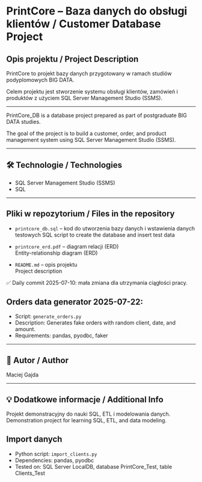 # PrintCore – Baza danych do obsługi klientów / Customer Database Project

##  Opis projektu / Project Description

PrintCore to projekt bazy danych przygotowany w ramach studiów podyplomowych BIG DATA.

Celem projektu jest stworzenie systemu obsługi klientów, zamówień i produktów z użyciem SQL Server Management Studio (SSMS).

---

PrintCore_DB is a database project prepared as part of postgraduate BIG DATA studies.

The goal of the project is to build a customer, order, and product management system using SQL Server Management Studio (SSMS).

---

## 🛠 Technologie / Technologies

- SQL Server Management Studio (SSMS)
- SQL

---

##  Pliki w repozytorium / Files in the repository

- `printcore_db.sql` – kod do utworzenia bazy danych i wstawienia danych testowych 
  SQL script to create the database and insert test data

- `printcore_erd.pdf` – diagram relacji (ERD)  
  Entity-relationship diagram (ERD)

- `README.md` – opis projektu  
  Project description

✅ Daily commit 2025-07-10: mała zmiana dla utrzymania ciągłości pracy.

## Orders data generator 2025-07-22:

- Script: `generate_orders.py`
- Description: Generates fake orders with random client, date, and amount.
- Requirements: pandas, pyodbc, faker


---

## 👤 Autor / Author

Maciej Gajda

---

## 💡 Dodatkowe informacje / Additional Info

Projekt demonstracyjny do nauki SQL, ETL i modelowania danych.  
Demonstration project for learning SQL, ETL, and data modeling.

## Import danych

- Python script: `import_clients.py`  
- Dependencies: pandas, pyodbc  
- Tested on: SQL Server LocalDB, database PrintCore_Test, table Clients_Test

